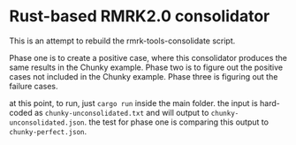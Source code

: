 # Rust-based RMRK2.0 consolidator

This is an attempt to rebuild the rmrk-tools-consolidate script.

Phase one is to create a positive case, where this consolidator produces the same results in the Chunky example.
Phase two is to figure out the positive cases not included in the Chunky example.
Phase three is figuring out the failure cases.

at this point, to run, just `cargo run` inside the main folder.  the input is hard-coded as `chunky-unconsolidated.txt` and will output to `chunky-unconsolidated.json`.  the test for phase one is comparing this output to `chunky-perfect.json`.